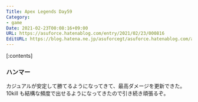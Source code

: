 ```yaml
---
Title: Apex Legends Day59
Category:
- game
Date: 2021-02-23T00:08:16+09:00
URL: https://asuforce.hatenablog.com/entry/2021/02/23/000816
EditURL: https://blog.hatena.ne.jp/asuforcegt/asuforce.hatenablog.com/atom/entry/26006613695145879
---
```


[:contents]

### ハンマー

カジュアルが安定して勝てるようになってきて、最高ダメージを更新できた。  
10kill も結構な頻度で出せるようになってきたので引き続き頑張るぞ。  
